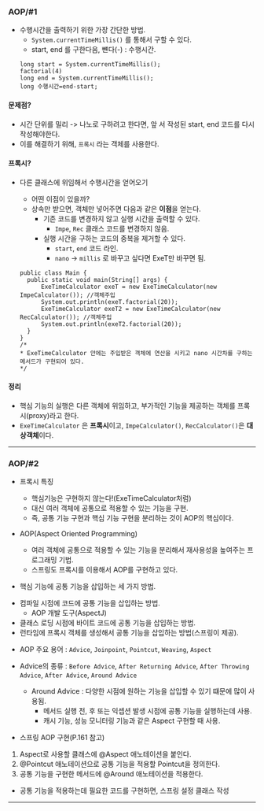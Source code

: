 ### AOP/#1  

* 수행시간을 출력하기 위한 가장 간단한 방법.  
  - ```System.currentTimeMillis()```  를 통해서 구할 수 있다.  
  - start, end 를 구한다음, 뺸다(-) : 수행시간.    
  ```
  long start = System.currentTimeMillis();
  factorial(4)
  long end = System.currentTimeMillis();
  long 수행시간=end-start;
  ```

#### 문제점?
* 시간 단위를 밀리 -> 나노로 구하려고 한다면, 앞 서 작성된 start, end 코드를 다시 작성해야한다.  
* 이를 해결하기 위해, `프록시` 라는 객체를 사용한다.  

#### 프록시?
* 다른 클래스에 위임해서 수행시간을 얻어오기  
  - 어떤 이점이 있을까?  
  - 상속만 받으면, 객체만 넣어주면 다음과 같은 **이점**을 얻는다.  
    - 기존 코드를 변경하지 않고 실행 시간을 출력할 수 있다.  
      - `Impe`, `Rec` 클래스 코드를 변경하지 않음.  
    - 실행 시간을 구하는 코드의 중복을 제거할 수 있다.  
      - `start`, `end` 코드 라인.  
      - `nano` -> `millis` 로 바꾸고 싶다면 ExeT만 바꾸면 됨.  
      
  ```  
  public class Main {
    public static void main(String[] args) {
        ExeTimeCalculator exeT = new ExeTimeCalculator(new ImpeCalculator()); //객체주입
        System.out.println(exeT.factorial(20));
        ExeTimeCalculator exeT2 = new ExeTimeCalculator(new RecCalculator()); //객체주입
        System.out.println(exeT2.factorial(20));
    }
  }
  /*
  * ExeTimeCalculator 안에는 주입받은 객체에 연산을 시키고 nano 시간차를 구하는 메서드가 구현되어 있다.  
  */
  ```  
  
#### 정리
* 핵심 기능의 실행은 다른 객체에 위임하고, 부가적인 기능을 제공하는 객체를 프록시(proxy)라고 한다.  
* `ExeTimeCalculator` 은 **프록시**이고, `ImpeCalculator()`, `RecCalculator()`은 **대상객체**이다.  
  
*** 
### AOP/#2

* 프록시 특징  
  - 핵심기능은 구현하지 않는다!(ExeTimeCalculator처럼)  
  - 대신 여러 객체에 공통으로 적용할 수 있는 기능을 구현.  
  - 즉, 공통 기능 구현과 핵심 기능 구현을 분리하는 것이 AOP의 핵심이다.  
  
* AOP(Aspect Oriented Programming)  
  - 여러 객체에 공통으로 적용할 수 있는 기능을 분리해서 재사용성을 높여주는 프로그래밍 기법.  
  - 스프링도 프록시를 이용해서 AOP를 구현하고 있다.  
  
*  핵심 기능에 공통 기능을 삽입하는 세 가지 방법.  
  - 컴파일 시점에 코드에 공통 기능을 삽입하는 방법.  
    - AOP 개발 도구(AspectJ)  
  - 클래스 로딩 시점에 바이트 코드에 공통 기능을 삽입하는 방법.   
  - 런타임에 프록시 객체를 생성해서 공통 기능을 삽입하는 방법(스프링이 제공).  
  
* AOP 주요 용어 : `Advice`, `Joinpoint`, `Pointcut`, `Weaving`, `Aspect`  
  
* Advice의 종류 : `Before Advice`, `After Returning Advice`, `After Throwing Advice`, `After Advice`, `Around Advice`  
  - Around Advice : 다양한 시점에 원하는 기능을 삽입할 수 있기 떄문에 많이 사용됨.  
    - 메서드 실행 전, 후 또는 익셉션 발생 시점에 공통 기능을 실행하는데 사용.  
    - 캐시 기능, 성능 모니터링 기능과 같은 Aspect 구현할 때 사용.  
    
* 스프링 AOP 구현(P.161 참고)  
1. Aspect로 사용할 클래스에 @Aspect 애노테이션을 붙인다.
2. @Pointcut 애노테이션으로 공통 기능을 적용할 Pointcut을 정의한다.
3. 공통 기능을 구현한 메서드에 @Around 애노테이션을 적용한다.

* 공통 기능을 적용하는데 필요한 코드를 구현하면, 스프링 설정 클래스 작성  




*** 

